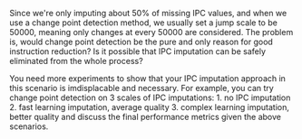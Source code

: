 Since we're only imputing about 50% of missing IPC values, and when we use a change point detection method, we usually set a jump scale to be 50000, meaning only changes at every 50000 are considered. The problem is, would change point detection be the pure and only reason for good instruction reduction? Is it possible that IPC imputation can be safely eliminated from the whole process? 

You need more experiments to show that your IPC imputation approach in this scenario is imdisplacable and necessary. For example, you can try change point detection on 3 scales of IPC imputations:
	1. no IPC imputation
	2. fast learning imputation, average quality
	3. complex learning imputation, better quality
and discuss the final performance metrics given the above scenarios.
<!--stackedit_data:
eyJoaXN0b3J5IjpbLTE5MjM5MDg5NTJdfQ==
-->